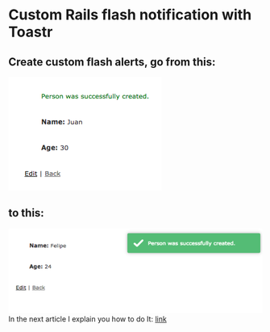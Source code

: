 # Custom Rails flash notification with Toastr

## Create custom flash alerts, go from this:
![image_1](/git_images/image_1.png)
## to this:
![image_2](/git_images/image_2.png)
In the next article I explain you how to do It: [link](https://ftovaro.github.io/ruby/rails/bootstrap/notification/flash/toast/alerts/2016/11/19/custom-flash-notifications-with-bootstrap.html)
